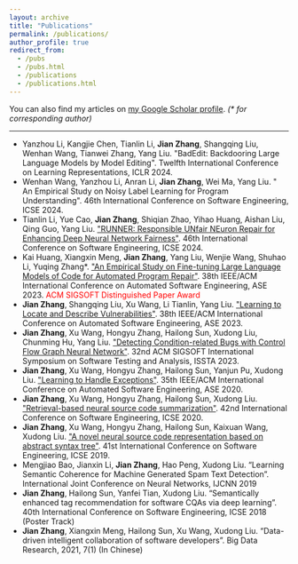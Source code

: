 ```yaml
---
layout: archive
title: "Publications"
permalink: /publications/
author_profile: true
redirect_from: 
  - /pubs
  - /pubs.html
  - /publications
  - /publications.html
---
```


You can also find my articles on <a href="https://scholar.google.com/citations?user=ki1y5TQAAAAJ&hl=en">my Google Scholar profile</a>. <i>(* for corresponding author)</i>

---
+ Yanzhou Li, Kangjie Chen, Tianlin Li, **Jian Zhang**, Shangqing Liu, Wenhan Wang, Tianwei Zhang, Yang Liu. "BadEdit: Backdooring Large Language Models by Model Editing". Twelfth International Conference on Learning Representations, ICLR 2024.
+ Wenhan Wang, Yanzhou Li, Anran Li, **Jian Zhang**, Wei Ma, Yang Liu. "	An Empirical Study on Noisy Label Learning for Program Understanding". 46th International Conference on Software Engineering, ICSE 2024.
+ Tianlin Li, Yue Cao, **Jian Zhang**, Shiqian Zhao, Yihao Huang, Aishan Liu, Qing Guo, Yang Liu. ["RUNNER: Responsible UNfair NEuron Repair for Enhancing Deep Neural Network Fairness"](http://zhangj111.github.io/files/ICSE24_RUNNER.pdf). 46th International Conference on Software Engineering, ICSE 2024.
+ Kai Huang, Xiangxin Meng, **Jian Zhang**, Yang Liu, Wenjie Wang, Shuhao Li, Yuqing Zhang*. ["An Empirical Study on Fine-tuning Large Language Models of Code for Automated Program Repair"](http://zhangj111.github.io/files/ASE23_APR_Study.pdf). 38th IEEE/ACM International Conference on Automated Software Engineering, ASE 2023. <font color="red">ACM SIGSOFT Distinguished Paper Award</font>
+ **Jian Zhang**, Shangqing Liu, Xu Wang, Li Tianlin, Yang Liu. ["Learning to Locate and Describe Vulnerabilities"](http://zhangj111.github.io/files/ASE23_VulTeller.pdf). 38th IEEE/ACM International Conference on Automated Software Engineering, ASE 2023.
+ **Jian Zhang**, Xu Wang, Hongyu Zhang, Hailong Sun, Xudong Liu, Chunming Hu, Yang Liu. ["Detecting Condition-related Bugs with Control Flow Graph Neural Network"](http://zhangj111.github.io/files/ISSTA23_CFGNN.pdf). 32nd ACM SIGSOFT International Symposium on Software Testing and Analysis, ISSTA 2023.
+ **Jian Zhang**, Xu Wang, Hongyu Zhang, Hailong Sun, Yanjun Pu, Xudong Liu. ["Learning to Handle Exceptions"](http://zhangj111.github.io/files/ASE20_Nexgen.pdf). 35th IEEE/ACM International Conference on Automated Software Engineering, ASE 2020.
+ **Jian Zhang**, Xu Wang, Hongyu Zhang, Hailong Sun, Xudong Liu. ["Retrieval-based neural source code summarization"](http://zhangj111.github.io/files/ICSE20_Rencos.pdf). 42nd International Conference on Software Engineering, ICSE 2020.
+ **Jian Zhang**, Xu Wang, Hongyu Zhang, Hailong Sun, Kaixuan Wang, Xudong Liu. ["A novel neural source code representation based on abstract syntax tree"](http://zhangj111.github.io/files/ICSE19_ASTNN.pdf). 41st International Conference on Software Engineering, ICSE 2019.
+ Mengjiao Bao, Jianxin Li, **Jian Zhang**, Hao Peng, Xudong Liu. “Learning Semantic Coherence for Machine Generated Spam Text Detection”. International Joint Conference on Neural Networks, IJCNN 2019
+ **Jian Zhang**, Hailong Sun, Yanfei Tian, Xudong Liu. “Semantically enhanced tag recommendation for software CQAs via deep learning”. 40th International Conference on Software Engineering, ICSE 2018 (Poster Track)
+ **Jian Zhang**, Xiangxin Meng, Hailong Sun, Xu Wang, Xudong Liu. “Data-driven intelligent collaboration of software developers”. Big Data Research, 2021, 7(1) (In Chinese)

